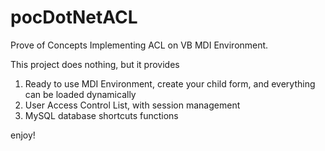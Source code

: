 pocDotNetACL
============

Prove of Concepts Implementing ACL on VB MDI Environment.

This project does nothing, but it provides

1. Ready to use MDI Environment, create your child form, and everything can be loaded dynamically
2. User Access Control List, with session management
3. MySQL database shortcuts functions

enjoy!

